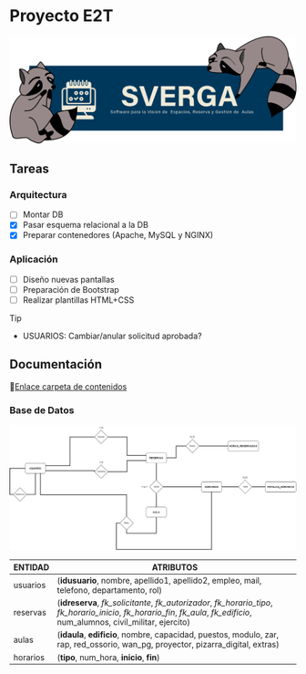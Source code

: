# Proyecto E2T
![SVERGA](https://github.com/CIS-TIC/Proyecto/blob/main/Recursos/pedrosverga.png)
## Tareas
### Arquitectura
- [ ] Montar DB
- [X] Pasar esquema relacional a la DB
- [X] Preparar contenedores (Apache, MySQL y NGINX)
### Aplicación
- [ ] Diseño nuevas pantallas
- [ ] Preparación de Bootstrap
- [ ] Realizar plantillas HTML+CSS

>[!TIP]
>+ USUARIOS: Cambiar/anular solicitud aprobada?
## Documentación
:link:[Enlace carpeta de contenidos](https://minisdefear-my.sharepoint.com/:f:/g/personal/escanoasaugue_minisdefear_onmicrosoft_com/EtAFxpsyZkxMo7nGqYn215gBakcX1UwHNWfo752WsTBJoQ?e=5LR0RJ)
### Base de Datos
![Esquema DB](https://github.com/CIS-TIC/Proyecto/blob/main/Recursos/E-R%20SVERGA.png)

| ENTIDAD | ATRIBUTOS |
| --- | --- |
| usuarios | (**idusuario**, nombre, apellido1, apellido2, empleo, mail, telefono, departamento, rol) |
| reservas | (**idreserva**, *fk_solicitante*, *fk_autorizador*, *fk_horario_tipo*, *fk_horario_inicio*, *fk_horario_fin*, *fk_aula*, *fk_edificio*, num_alumnos, civil_militar, ejercito) |
| aulas | (**idaula**, **edificio**, nombre, capacidad, puestos, modulo, zar, rap, red_ossorio, wan_pg, proyector, pizarra_digital, extras) |
| horarios | (**tipo**, num_hora, **inicio**, **fin**) |


